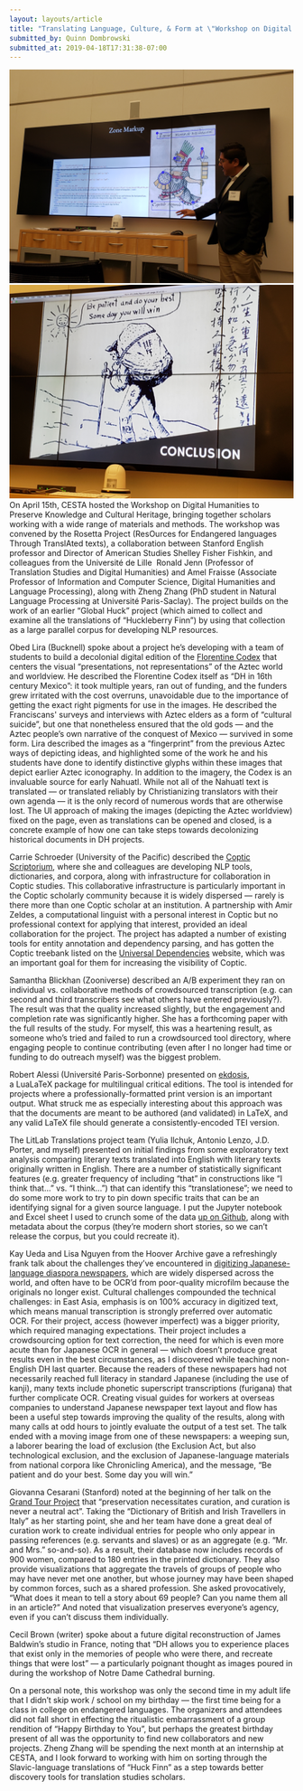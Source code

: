 ```yaml
---
layout: layouts/article
title: "Translating Language, Culture, & Form at \"Workshop on Digital Humanities to Preserve Knowledge and Cultural Heritage\""
submitted_by: Quinn Dombrowski
submitted_at: 2019-04-18T17:31:38-07:00
---
```


![](/post-images/2019-04-15%2010.42.36.jpg)
![](/post-images/2019-04-15%2015.11.26.jpg)
On April 15th, CESTA hosted the Workshop on Digital Humanities to Preserve Knowledge and Cultural Heritage, bringing together scholars working with a wide range of materials and methods. The workshop was convened by the Rosetta Project (ResOurces for Endangered languages Through TranslAted texts), a collaboration between Stanford English professor and Director of American Studies Shelley Fisher Fishkin, and colleagues from the Université de Lille  Ronald Jenn (Professor of Translation Studies and Digital Humanities) and Amel Fraisse (Associate Professor of Information and Computer Science, Digital Humanities and Language Processing), along with Zheng Zhang (PhD student in Natural Language Processing at Université Paris-Saclay). The project builds on the work of an earlier “Global Huck” project (which aimed to collect and examine all the translations of “Huckleberry Finn”) by using that collection as a large parallel corpus for developing NLP resources.


Obed Lira (Bucknell) spoke about a project he’s developing with a team of students to build a decolonial digital edition of the [Florentine Codex](https://en.wikipedia.org/wiki/Florentine_Codex) that centers the visual “presentations, not representations” of the Aztec world and worldview. He described the Florentine Codex itself as “DH in 16th century Mexico”: it took multiple years, ran out of funding, and the funders grew irritated with the cost overruns, unavoidable due to the importance of getting the exact right pigments for use in the images. He described the Franciscans' surveys and interviews with Aztec elders as a form of “cultural suicide”, but one that nonetheless ensured that the old gods — and the Aztec people’s own narrative of the conquest of Mexico — survived in some form. Lira described the images as a “fingerprint” from the previous Aztec ways of depicting ideas, and highlighted some of the work he and his students have done to identify distinctive glyphs within these images that depict earlier Aztec iconography. In addition to the imagery, the Codex is an invaluable source for early Nahuatl. While not all of the Nahuatl text is translated — or translated reliably by Christianizing translators with their own agenda — it is the only record of numerous words that are otherwise lost. The UI approach of making the images (depicting the Aztec worldview) fixed on the page, even as translations can be opened and closed, is a concrete example of how one can take steps towards decolonizing historical documents in DH projects.


Carrie Schroeder (University of the Pacific) described the [Coptic Scriptorium](http://copticscriptorium.org/), where she and colleagues are developing NLP tools, dictionaries, and corpora, along with infrastructure for collaboration in Coptic studies. This collaborative infrastructure is particularly important in the Coptic scholarly community because it is widely dispersed — rarely is there more than one Coptic scholar at an institution. A partnership with Amir Zeldes, a computational linguist with a personal interest in Coptic but no professional context for applying that interest, provided an ideal collaboration for the project. The project has adapted a number of existing tools for entity annotation and dependency parsing, and has gotten the Coptic treebank listed on the [Universal Dependencies](https://universaldependencies.org) website, which was an important goal for them for increasing the visibility of Coptic.


Samantha Blickhan (Zooniverse) described an A/B experiment they ran on individual vs. collaborative methods of crowdsourced transcription (e.g. can second and third transcribers see what others have entered previously?). The result was that the quality increased slightly, but the engagement and completion rate was significantly higher. She has a forthcoming paper with the full results of the study. For myself, this was a heartening result, as someone who’s tried and failed to run a crowdsourced tool directory, where engaging people to continue contributing (even after I no longer had time or funding to do outreach myself) was the biggest problem.


Robert Alessi (Université Paris-Sorbonne) presented on [ekdosis](https://equihsam.hypotheses.org/outils-numeriques/ekdosis), a LuaLaTeX package for multilingual critical editions. The tool is intended for projects where a professionally-formatted print version is an important output. What struck me as especially interesting about this approach was that the documents are meant to be authored (and validated) in LaTeX, and any valid LaTeX file should generate a consistently-encoded TEI version.


The LitLab Translations project team (Yulia Ilchuk, Antonio Lenzo, J.D. Porter, and myself) presented on initial findings from some exploratory text analysis comparing literary texts translated into English with literary texts originally written in English. There are a number of statistically significant features (e.g. greater frequency of including “that” in constructions like “I think that…” vs. “I think…”) that can identify this “translationese”; we need to do some more work to try to pin down specific traits that can be an identifying signal for a given source language. I put the Jupyter notebook and Excel sheet I used to crunch some of the data [up on Github](https://github.com/quinnanya/litlab_translations), along with metadata about the corpus (they’re modern short stories, so we can’t release the corpus, but you could recreate it).


Kay Ueda and Lisa Nguyen from the Hoover Archive gave a refreshingly frank talk about the challenges they’ve encountered in [digitizing Japanese-language diaspora newspapers](https://hojishinbun.hoover.org/), which are widely dispersed across the world, and often have to be OCR’d from poor-quality microfilm because the originals no longer exist. Cultural challenges compounded the technical challenges: in East Asia, emphasis is on 100% accuracy in digitized text, which means manual transcription is strongly preferred over automatic OCR. For their project, access (however imperfect) was a bigger priority, which required managing expectations. Their project includes a crowdsourcing option for text correction, the need for which is even more acute than for Japanese OCR in general — which doesn’t produce great results even in the best circumstances, as I discovered while teaching non-English DH last quarter. Because the readers of these newspapers had not necessarily reached full literacy in standard Japanese (including the use of kanji), many texts include phonetic superscript transcriptions (furigana) that further complicate OCR. Creating visual guides for workers at overseas companies to understand Japanese newspaper text layout and flow has been a useful step towards improving the quality of the results, along with many calls at odd hours to jointly evaluate the output of a test set. The talk ended with a moving image from one of these newspapers: a weeping sun, a laborer bearing the load of exclusion (the Exclusion Act, but also technological exclusion, and the exclusion of Japanese-language materials from national corpora like Chronicling America), and the message, “Be patient and do your best. Some day you will win.”


Giovanna Cesarani (Stanford) noted at the beginning of her talk on the [Grand Tour Project](https://grandtour.stanford.edu/) that “preservation necessitates curation, and curation is never a neutral act”. Taking the “Dictionary of British and Irish Travellers in Italy” as her starting point, she and her team have done a great deal of curation work to create individual entries for people who only appear in passing references (e.g. servants and slaves) or as an aggregate (e.g. “Mr. and Mrs.” so-and-so). As a result, their database now includes records of 900 women, compared to 180 entries in the printed dictionary. They also provide visualizations that aggregate the travels of groups of people who may have never met one another, but whose journey may have been shaped by common forces, such as a shared profession. She asked provocatively, “What does it mean to tell a story about 69 people? Can you name them all in an article?” And noted that visualization preserves everyone’s agency, even if you can’t discuss them individually.


Cecil Brown (writer) spoke about a future digital reconstruction of James Baldwin’s studio in France, noting that “DH allows you to experience places that exist only in the memories of people who were there, and recreate things that were lost” — a particularly poignant thought as images poured in during the workshop of Notre Dame Cathedral burning.


On a personal note, this workshop was only the second time in my adult life that I didn’t skip work / school on my birthday — the first time being for a class in college on endangered languages. The organizers and attendees did not fall short in effecting the ritualistic embarrassment of a group rendition of “Happy Birthday to You”, but perhaps the greatest birthday present of all was the opportunity to find new collaborators and new projects. Zheng Zhang will be spending the next month at an internship at CESTA, and I look forward to working with him on sorting through the Slavic-language translations of “Huck Finn” as a step towards better discovery tools for translation studies scholars.


